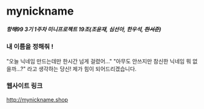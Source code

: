 # mynickname
##### 항해99 3기 1주차 미니프로젝트 19조(조윤재, 심선아, 한우석, ~~한서준~~)

### 내 이름을 정해줘 !
"오늘 닉네임 만드는데만 한시간 넘게 걸렸어..."
"아무도 안쓰지만 참신한 닉네임 뭐 없을까...?"
라고 생각하는 당신!
제가 힘이 되어드리겠습니다.

### 웹사이트 링크
http://mynickname.shop
